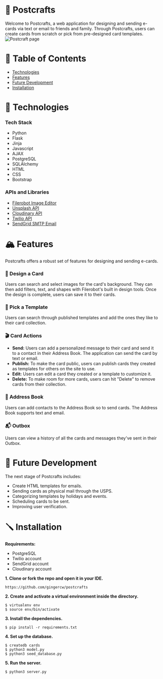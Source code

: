 # 💌 Postcrafts
Welcome to Postcrafts, a web application for designing and sending e-cards via text or email to friends and family. Through Postcrafts, users can create cards from scratch or pick from pre-designed card templates.
![Postcraft page](https://res.cloudinary.com/dejqcmvuw/image/upload/v1657408536/Postcrafts_lkniks.png)

# 🧭 Table of Contents
- [Technologies](https://github.com/gingercw/postcrafts/edit/main/README.md#technologies)
- [Features](https://github.com/gingercw/postcrafts/edit/main/README.md#features)
- [Future Development](https://github.com/gingercw/postcrafts/edit/main/README.md#future-development)
- [Installation](https://github.com/gingercw/postcrafts/edit/main/README.md#installation)

# 🤖 Technologies
### Tech Stack
- Python
- Flask
- Jinja
- Javascript
- AJAX
- PostgreSQL
- SQLAlchemy
- HTML
- CSS
- Bootstrap

### APIs and Libraries
- [Filerobot Image Editor](https://scaleflex.github.io/filerobot-image-editor/)
- [Unsplash API](https://unsplash.com/developers)
- [Cloudinary API](https://cloudinary.com/)
- [Twilio API](https://www.twilio.com/)
- [SendGrid SMTP Email](https://sendgrid.com/)

# 🏔️ Features
Postcrafts offers a robust set of features for designing and sending e-cards. 

### 🎨 Design a Card
Users can search and select images for the card's background. They can then add filters, text, and shapes with Filerobot's built in design tools. Once the design is complete, users can save it to their cards.

### 👯 Pick a Template
Users can search through published templates and add the ones they like to their card collection.

### 🎬 Card Actions
- **Send:** Users can add a personalized message to their card and send it to a contact in their Address Book. The application can send the card by text or email.
- **Publish:** To make the card public, users can publish cards they created as templates for others on the site to use.
- **Edit:** Users can edit a card they created or a template to customize it.
- **Delete:** To make room for more cards, users can hit "Delete" to remove cards from their collection. 

### 📇 Address Book
Users can add contacts to the Address Book so to send cards. The Address Book supports text and email.

### 📬 Outbox
Users can view a history of all the cards and messages they've sent in their Outbox.

# 🔮 Future Development
The next stage of Postcrafts includes:
- Create HTML templates for emails. 
- Sending cards as physical mail through the USPS.
- Categorizing templates by holidays and events.
- Scheduling cards to be sent.
- Improving user verification. 

# 🪛 Installation
**Requirements:**
- PostgreSQL
- Twilio account
- SendGrid account
- Cloudinary account

**1. Clone or fork the repo and open it in your IDE.**
```
https://github.com/gingercw/postcrafts
```

**2. Create and activate a virtual environment inside the directory.**
```
$ virtualenv env
$ source env/bin/activate
```

**3. Install the dependencies.**
```
$ pip install -r requirements.txt
```

**4. Set up the database.**
```
$ createdb cards
$ python3 model.py
$ python3 seed_database.py
```

**5. Run the server.**
```
$ python3 server.py
```
